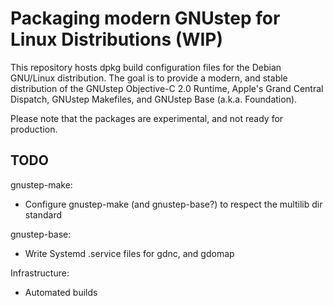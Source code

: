 # Packaging modern GNUstep for Linux Distributions (WIP)

This repository hosts dpkg build configuration files for the Debian GNU/Linux distribution.
The goal is to provide a modern, and stable distribution of the GNUstep Objective-C 2.0 Runtime,
Apple's Grand Central Dispatch, GNUstep Makefiles, and GNUstep Base (a.k.a. Foundation).

Please note that the packages are experimental, and not ready for production.

## TODO
gnustep-make:
- Configure gnustep-make (and gnustep-base?) to respect the multilib dir standard

gnustep-base:
- Write Systemd .service files for gdnc, and gdomap

Infrastructure:
- Automated builds
